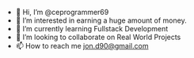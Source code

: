 - 👋 Hi, I’m @ceprogrammer69
- 👀 I’m interested in earning a huge amount of money.
- 🌱 I’m currently learning Fullstack Development
- 💞️ I’m looking to collaborate on Real World Projects 
- 📫 How to reach me jon.d90@gmail.com

<!---
ceprogrammer69/ceprogrammer69 is a ✨ special ✨ repository because its `README.md` (this file) appears on your GitHub profile.
You can click the Preview link to take a look at your changes.
--->
